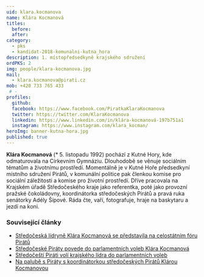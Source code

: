 ```yaml
---
uid: klara.kocmanova
name: Klára Kocmanová
titles: 
  before: 
  after: 
category:
  - pks
  - kandidat-2018-komunalni-kutna_hora
description: 1. místopředsedkyně krajského sdružení
ordPKS: 2
img: people/klara-kocmanova.jpg
mail:
  - klara.kocmanova@pirati.cz
mob: +420 733 765 433
 # -
profiles:
  github:
  facebook: https://www.facebook.com/PiratkaKlaraKocmanova
  twitter: https://twitter.com/KlaraKocmanova
  linkedin: https://www.linkedin.com/in/klára-kocmanová-197b751a1
  instagram: https://www.instagram.com/klara_kocman/
heroImg: banner-kutna-hora.jpg
published: true
---
```


**Klára Kocmanová** (* 5. listopadu 1992) pochází z Kutné Hory, kde odmaturovala na Církevním Gymnáziu. Dlouhodobě se věnuje sociálním tématům a životnímu prostředí. Momentálně je v Kutné Hoře předsedkyní místního sdružení Pirátů, v komunální politice pak členkou komise pro sociální záležitosti a komise pro životní prostředí. Dříve pracovala na Krajském úřadě Středočeského kraje jako referentka, poté jako provozní pražské čokoládovny, koordinátorka středočeských Pirátů a pravá ruka senátorky Adély Šípové. Ráda čte, vaří, fotografuje, hraje na baskytaru a jezdí na koni.

### Související články
* [Středočeská lídryně Klára Kocmanová se představila na celostátním fóru Pirátů](/aktuality/stredoceska-lidryne-klara-kocmanova-se-predstavila-na-celostatnim-foru-piratu.html)
* [Středočeské Piráty povede do parlamentních voleb Klára Kocmanová](/aktuality/stredoceske-piraty-povede-do-voleb-klara-kocmanova.html)
* [Středočeští Piráti volí krajského lídra do parlamentních voleb](/aktuality/stredocesti-pirati-voli-krajskeho-lidra-do-parlamentnich-voleb.html)
* [Na palubě s Piráty s koordinátorkou středočeských Pirátů Klárou Kocmanovou](/aktuality/na-palube-s-piraty-s-koordinatorkou-stredoceskych-piratu-klarou-kocmanovou.html)
